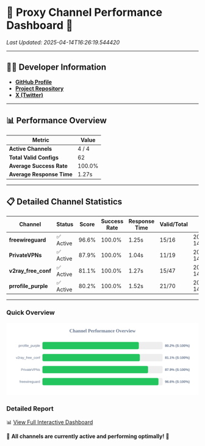 # 🌟 Proxy Channel Performance Dashboard 🌟

_Last Updated: 2025-04-14T16:26:19.544420_

---

## 👩‍💻 Developer Information

- **[GitHub Profile](https://github.com/4n0nymou3)**  
- **[Project Repository](https://github.com/4n0nymou3/multi-proxy-config-fetcher)**  
- **[X (Twitter)](https://x.com/4n0nymou3)**  

---

## 📊 Performance Overview

| Metric                | Value       |
|-----------------------|-------------|
| **Active Channels**   | 4 / 4       |
| **Total Valid Configs** | 62          |
| **Average Success Rate** | 100.0%      |
| **Average Response Time** | 1.27s       |

---

## 📋 Detailed Channel Statistics

| Channel          | Status     | Score  | Success Rate | Response Time | Valid/Total | Last Success               |
|------------------|------------|--------|--------------|---------------|-------------|----------------------------|
| **freewireguard**  | ✅ Active  | 96.6%  | 100.0% | 1.25s         | 15/16       | 2025-04-14T16:26:19.542589 |
| **PrivateVPNs**  | ✅ Active  | 87.9%  | 100.0% | 1.04s         | 11/19       | 2025-04-14T16:26:18.269376 |
| **v2ray_free_conf**  | ✅ Active  | 81.1%  | 100.0% | 1.27s         | 15/47       | 2025-04-14T16:26:17.196969 |
| **prrofile_purple**  | ✅ Active  | 80.2%  | 100.0% | 1.52s         | 21/70       | 2025-04-14T16:26:15.866334 |

---

### Quick Overview
<div align="center">
  <a href="https://raw.githubusercontent.com/nullluser/NullRepo/refs/heads/main/assets/channel_stats_chart.svg">
    <img src="https://raw.githubusercontent.com/nullluser/NullRepo/refs/heads/main/assets/channel_stats_chart.svg" alt="Source Performance Statistics" width="800">
  </a>
</div>

### Detailed Report
📊 [View Full Interactive Dashboard](https://htmlpreview.github.io/?https://github.com/nullluser/NullRepo/blob/main/assets/performance_report.html)

🎉 **All channels are currently active and performing optimally!** 🎉
